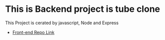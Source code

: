 # This is Backend project is tube clone

This Project is cerated by javascript, Node and Express

- [Front-end Repo Link]("https://github.com/vishal-gupta-252310/namaste-react-notes")
